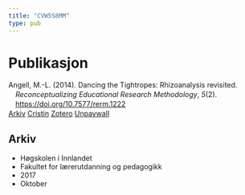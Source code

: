 ```yaml
---
title: "CVW5S8MM"
type: pub
---
```

<h1>Publikasjon</h1>
<article id="csl-bib-container-CVW5S8MM" class="csl-bib-container">
  <div class="csl-bib-body" style="line-height: 1.35; padding-left: 1em; text-indent:-1em;">
  <div class="csl-entry">Angell, M.-L. (2014). Dancing the Tightropes: Rhizoanalysis revisited. <i>Reconceptualizing Educational Research Methodology</i>, <i>5</i>(2). <a href="https://doi.org/10.7577/rerm.1222">https://doi.org/10.7577/rerm.1222</a></div>
</div>
  <div class="csl-bib-buttons">
    <a href="#taxonomy-article-CVW5S8MM" class="csl-bib-button">Arkiv</a>
    <a href alt="Cristin URL" class="csl-bib-button">Cristin</a>
    <a href alt="Zotero URL" class="csl-bib-button">Zotero</a>
    <a href="https://journals.oslomet.no/index.php/rerm/article/download/1222/1081" class="csl-bib-button">Unpaywall</a>
  </div>
  <div id="csl-bib-meta-container-CVW5S8MM"></div>
</article>
<div id="csl-bib-meta-CVW5S8MM" class="csl-bib-meta">
  <article id="taxonomy-article-CVW5S8MM" class="taxonomy-article">
    <h1>Arkiv</h1>
    <ul>
      <li>Høgskolen i Innlandet</li>
      <li>Fakultet for lærerutdanning og pedagogikk</li>
      <li>2017</li>
      <li>Oktober</li>
    </ul>
  </article>
</div>
